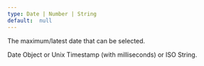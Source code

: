 ```yaml
---
type: Date | Number | String
default:  null
---
```


The maximum/latest date that can be selected.

Date Object or Unix Timestamp (with milliseconds) or ISO String.